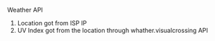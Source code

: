 Weather API
1. Location got from ISP IP
2. UV Index got from the location through whather.visualcrossing API
